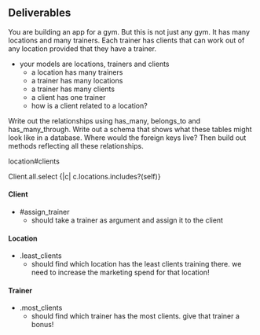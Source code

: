 ## Deliverables
You are building an app for a gym. But this is not just any gym. It has many locations and many trainers. Each trainer has clients that can work out of any location provided that they have a trainer.
- your models are locations, trainers and clients
  - a location has many trainers
  - a trainer has many locations
  - a trainer has many clients
  - a client has one trainer
  - how is a client related to a location?

Write out the relationships using has_many, belongs_to and has_many_through. Write out a schema that shows what these tables might look like in a database. Where would the foreign keys live? Then build out methods reflecting all these relationships.

location#clients

Client.all.select {|c| c.locations.includes?(self)}

#### Client
- #assign_trainer
  - should take a trainer as argument and assign it to the client

#### Location
- .least_clients
  - should find which location has the least clients training there. we need to increase the marketing spend for that location!

#### Trainer
- .most_clients
  - should find which trainer has the most clients. give that trainer a bonus!
